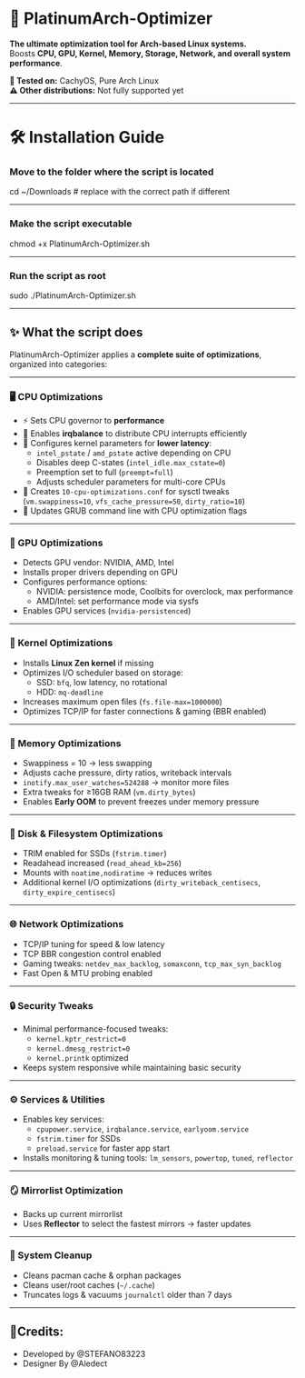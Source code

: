 # 🚀 PlatinumArch-Optimizer

**The ultimate optimization tool for Arch-based Linux systems.**  
Boosts **CPU, GPU, Kernel, Memory, Storage, Network, and overall system performance**.  

**🧪 Tested on:** CachyOS, Pure Arch Linux  
**⚠️ Other distributions:** Not fully supported yet

---

# 🛠 Installation Guide 

### Move to the folder where the script is located
cd ~/Downloads  # replace with the correct path if different

---

### Make the script executable
chmod +x PlatinumArch-Optimizer.sh

---

### Run the script as root
sudo ./PlatinumArch-Optimizer.sh


---

## ✨ What the script does

PlatinumArch-Optimizer applies a **complete suite of optimizations**, organized into categories:

---

### 🖥 CPU Optimizations

- ⚡ Sets CPU governor to **performance**  
- 🔄 Enables **irqbalance** to distribute CPU interrupts efficiently  
- 🧩 Configures kernel parameters for **lower latency**:
  - `intel_pstate` / `amd_pstate` active depending on CPU  
  - Disables deep C-states (`intel_idle.max_cstate=0`)  
  - Preemption set to full (`preempt=full`)  
  - Adjusts scheduler parameters for multi-core CPUs  
- 📝 Creates `10-cpu-optimizations.conf` for sysctl tweaks (`vm.swappiness=10`, `vfs_cache_pressure=50`, `dirty_ratio=10`)  
- 🔧 Updates GRUB command line with CPU optimization flags

---

### 🎨 GPU Optimizations

- Detects GPU vendor: NVIDIA, AMD, Intel  
- Installs proper drivers depending on GPU  
- Configures performance options:
  - NVIDIA: persistence mode, Coolbits for overclock, max performance  
  - AMD/Intel: set performance mode via sysfs  
- Enables GPU services (`nvidia-persistenced`)

---

### 🐧 Kernel Optimizations

- Installs **Linux Zen kernel** if missing  
- Optimizes I/O scheduler based on storage:
  - SSD: `bfq`, low latency, no rotational  
  - HDD: `mq-deadline`  
- Increases maximum open files (`fs.file-max=1000000`)  
- Optimizes TCP/IP for faster connections & gaming (BBR enabled)

---

### 🧠 Memory Optimizations

- Swappiness = 10 → less swapping  
- Adjusts cache pressure, dirty ratios, writeback intervals  
- `inotify.max_user_watches=524288` → monitor more files  
- Extra tweaks for ≥16GB RAM (`vm.dirty_bytes`)  
- Enables **Early OOM** to prevent freezes under memory pressure

---

### 💾 Disk & Filesystem Optimizations

- TRIM enabled for SSDs (`fstrim.timer`)  
- Readahead increased (`read_ahead_kb=256`)  
- Mounts with `noatime,nodiratime` → reduces writes  
- Additional kernel I/O optimizations (`dirty_writeback_centisecs`, `dirty_expire_centisecs`)

---

### 🌐 Network Optimizations

- TCP/IP tuning for speed & low latency  
- TCP BBR congestion control enabled  
- Gaming tweaks: `netdev_max_backlog`, `somaxconn`, `tcp_max_syn_backlog`  
- Fast Open & MTU probing enabled

---

### 🔒 Security Tweaks

- Minimal performance-focused tweaks:
  - `kernel.kptr_restrict=0`  
  - `kernel.dmesg_restrict=0`  
  - `kernel.printk` optimized  
- Keeps system responsive while maintaining basic security

---

### ⚙️ Services & Utilities

- Enables key services:
  - `cpupower.service`, `irqbalance.service`, `earlyoom.service`  
  - `fstrim.timer` for SSDs  
  - `preload.service` for faster app start  
- Installs monitoring & tuning tools: `lm_sensors`, `powertop`, `tuned`, `reflector`

---

### 🪞 Mirrorlist Optimization

- Backs up current mirrorlist  
- Uses **Reflector** to select the fastest mirrors → faster updates

---

### 🧹 System Cleanup

- Cleans pacman cache & orphan packages  
- Cleans user/root caches (`~/.cache`)  
- Truncates logs & vacuums `journalctl` older than 7 days  

---

## 👑Credits:
- Developed by @STEFANO83223
- Designer By @Aledect
  




